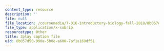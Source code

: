 ```yaml
---
content_type: resource
description: ''
file: null
file_location: /coursemedia/7-016-introductory-biology-fall-2018/8b057d50990a5b0ea6007af1a160df51_Qfw0C0Ac-Tk.vtt
file_type: application/x-subrip
resourcetype: Other
title: 3play caption file
uid: 8b057d50-990a-5b0e-a600-7af1a160df51
---
```

